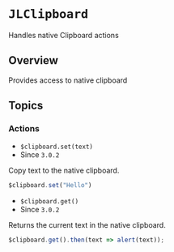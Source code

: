 # ``JLClipboard``

Handles native Clipboard actions

## Overview

Provides access to native clipboard

## Topics

### Actions

- ``$clipboard.set(text)``
- Since `3.0.2`

Copy text to the native clipboard.

```js
$clipboard.set("Hello")
```

- ``$clipboard.get()``
- Since `3.0.2`

Returns the current text in the native clipboard.

```js
$clipboard.get().then(text => alert(text));
```

